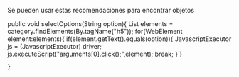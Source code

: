 Se pueden usar estas recomendaciones para encontrar objetos

  public void selectOptions(String option){
        List<WebElement> elements = category.findElements(By.tagName("h5"));
        for(WebElement element:elements){
            if(element.getText().equals(option)){
                JavascriptExecutor js = (JavascriptExecutor) driver;
                js.executeScript("arguments[0].click();",element);
                break;
            }
        }

    }


